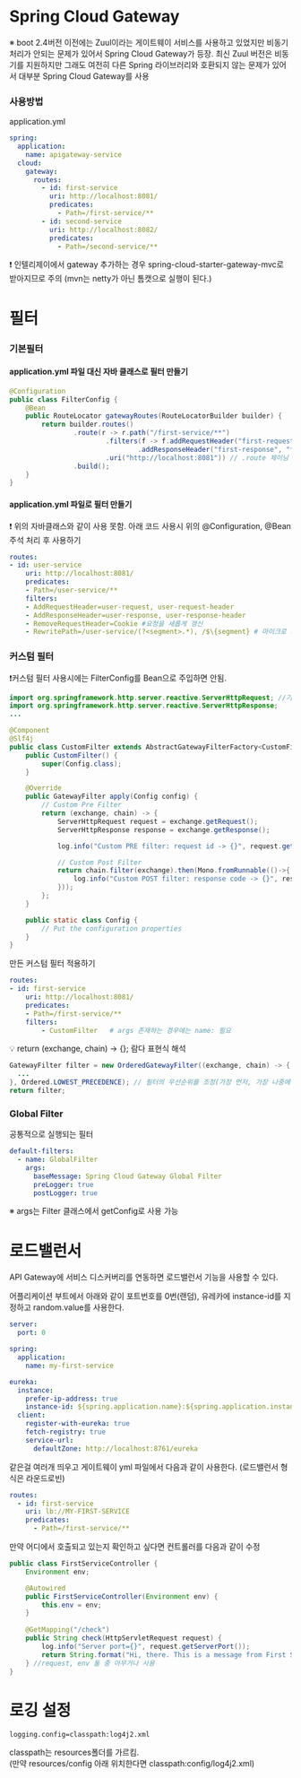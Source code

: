 # Spring Cloud Gateway
※ boot 2.4버전 이전에는 Zuul이라는 게이트웨이 서비스를 사용하고 있었지만 비동기 처리가 안되는 문제가 있어서 Spring Cloud Gateway가 등장. 최신 Zuul 버전은 비동기를 지원하지만 그래도 여전히 다른 Spring 라이브러리와 호환되지 않는 문제가 있어서 대부분 Spring Cloud Gateway를 사용


### 사용방법
application.yml
```yml
spring:
  application:
    name: apigateway-service
  cloud:
    gateway:
      routes:
        - id: first-service
          uri: http://localhost:8081/
          predicates:
            - Path=/first-service/**
        - id: second-service
          uri: http://localhost:8082/
          predicates:
            - Path=/second-service/**
```

❗ 인텔리제이에서 gateway 추가하는 경우 spring-cloud-starter-gateway-mvc로 받아지므로 주의 (mvn는 netty가 아닌 톰캣으로 실행이 된다.)


# 필터
### 기본필터
#### application.yml 파일 대신 자바 클래스로 필터 만들기
```java
@Configuration
public class FilterConfig {
    @Bean
    public RouteLocator gatewayRoutes(RouteLocatorBuilder builder) {
        return builder.routes()
                .route(r -> r.path("/first-service/**")
                        .filters(f -> f.addRequestHeader("first-request", "first-request-header")
                                .addResponseHeader("first-response", "first-response-header"))
                        .uri("http://localhost:8081")) // .route 체이닝 가능
                .build();
    }
}
```

#### application.yml 파일로 필터 만들기  
❗ 위의 자바클래스와 같이 사용 못함. 아래 코드 사용시 위의 @Configuration, @Bean 주석 처리 후 사용하기
```yml
routes:
- id: user-service
    uri: http://localhost:8081/
    predicates:
    - Path=/user-service/**
    filters:
    - AddRequestHeader=user-request, user-request-header
    - AddResponseHeader=user-response, user-response-header
    - RemoveRequestHeader=Cookie #요청을 새롭게 갱신
    - RewritePath=/user-service/(?<segment>.*), /$\{segment} # 마이크로 서비스 컨트롤러에서 /user-service 안써도됨.
```

### 커스텀 필터
❗커스텀 필터 사용시에는 FilterConfig를 Bean으로 주입하면 안됨.
```java
import org.springframework.http.server.reactive.ServerHttpRequest; //기존에 사용하던 ServletRequest과는 다르므로 주의필요. (MVC아님, Webflux)
import org.springframework.http.server.reactive.ServerHttpResponse;
...

@Component
@Slf4j
public class CustomFilter extends AbstractGatewayFilterFactory<CustomFilter.Config> {
    public CustomFilter() {
        super(Config.class);
    }

    @Override
    public GatewayFilter apply(Config config) {
        // Custom Pre Filter
        return (exchange, chain) -> {
            ServerHttpRequest request = exchange.getRequest();
            ServerHttpResponse response = exchange.getResponse();

            log.info("Custom PRE filter: request id -> {}", request.getId());

            // Custom Post Filter
            return chain.filter(exchange).then(Mono.fromRunnable(()->{
                log.info("Custom POST filter: response code -> {}", response.getStatusCode()); // 비동기 처리해야하기 때문에 Mono 사용
            }));
        };
    }

    public static class Config {
        // Put the configuration properties
    }
}
```
만든 커스텀 필터 적용하기
```yml
routes:
- id: first-service
    uri: http://localhost:8081/
    predicates:
    - Path=/first-service/**
    filters:
        - CustomFilter   # args 존재하는 경우에는 name: 필요
```

💡 return (exchange, chain) -> {}; 람다 표현식 해석
```java
GatewayFilter filter = new OrderedGatewayFilter((exchange, chain) -> { //exchange : request, response 정보 / chain : filter 정보
  ...
}, Ordered.LOWEST_PRECEDENCE); // 필터의 우선순위를 조정(가장 먼저, 가장 나중에 등)
return filter;
```

### Global Filter
공통적으로 실행되는 필터
```yml
default-filters:
  - name: GlobalFilter
    args:
      baseMessage: Spring Cloud Gateway Global Filter
      preLogger: true
      postLogger: true
```
※ args는 Filter 클래스에서 getConfig로 사용 가능

# 로드밸런서
API Gateway에 서비스 디스커버리를 연동하면 로드밸런서 기능을 사용할 수 있다.

어플리케이션 부트에서 아래와 같이 포트번호를 0번(랜덤), 유레카에 instance-id를 지정하고 random.value를 사용한다.
```yml
server:
  port: 0

spring:
  application:
    name: my-first-service

eureka:
  instance:
    prefer-ip-address: true
    instance-id: ${spring.application.name}:${spring.application.instance_id:${random.value}}
  client:
    register-with-eureka: true
    fetch-registry: true
    service-url:
      defaultZone: http://localhost:8761/eureka
```

같은걸 여러개 띄우고 게이트웨이 yml 파일에서 다음과 같이 사용한다. (로드밸런서 형식은 라운드로빈)

```yml
routes:
  - id: first-service
    uri: lb://MY-FIRST-SERVICE
    predicates:
      - Path=/first-service/**
```

만약 어디에서 호출되고 있는지 확인하고 싶다면 컨트롤러를 다음과 같이 수정
```java
public class FirstServiceController {
    Environment env;

    @Autowired
    public FirstServiceController(Environment env) {
        this.env = env;
    }
    
    @GetMapping("/check")
    public String check(HttpServletRequest request) {
        log.info("Server port={}", request.getServerPort());
        return String.format("Hi, there. This is a message from First Service on PORT %s.", env.getProperty("local.server.port"));
    } //request, env 둘 중 아무거나 사용
}
```

# 로깅 설정
```
logging.config=classpath:log4j2.xml
```
classpath는 resources폴더를 가르킴.  
(만약 resources/config 아래 위치한다면 classpath:config/log4j2.xml)